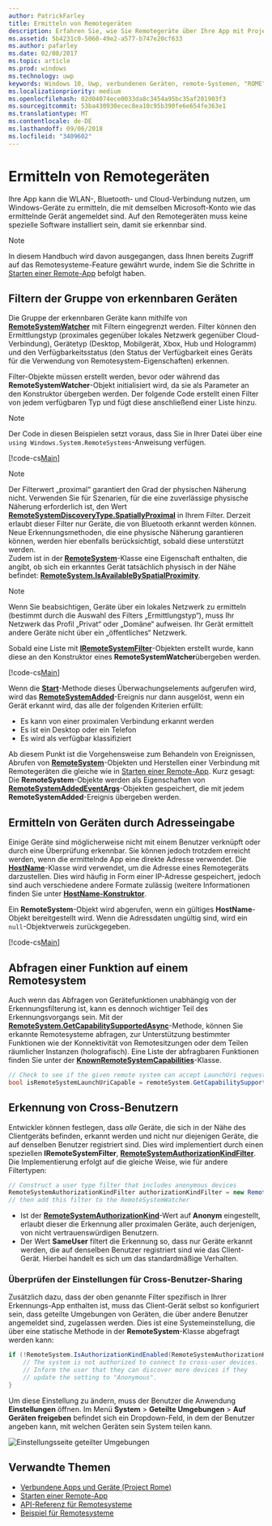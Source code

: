 ```yaml
---
author: PatrickFarley
title: Ermitteln von Remotegeräten
description: Erfahren Sie, wie Sie Remotegeräte über Ihre App mit Project Rome ermitteln können.
ms.assetid: 5b4231c0-5060-49e2-a577-b747e20cf633
ms.author: pafarley
ms.date: 02/08/2017
ms.topic: article
ms.prod: windows
ms.technology: uwp
keywords: Windows 10, Uwp, verbundenen Geräten, remote-Systemen, "ROME" Projekt "ROME"
ms.localizationpriority: medium
ms.openlocfilehash: 02d04074ece0033da8c3454a95bc35af201903f3
ms.sourcegitcommit: 53ba430930ecec8ea10c95b390fe6e654fe363e1
ms.translationtype: MT
ms.contentlocale: de-DE
ms.lasthandoff: 09/06/2018
ms.locfileid: "3409602"
---
```

# <a name="discover-remote-devices"></a>Ermitteln von Remotegeräten
Ihre App kann die WLAN-, Bluetooth- und Cloud-Verbindung nutzen, um Windows-Geräte zu ermitteln, die mit demselben Microsoft-Konto wie das ermittelnde Gerät angemeldet sind. Auf den Remotegeräten muss keine spezielle Software installiert sein, damit sie erkennbar sind.

> [!NOTE]
> In diesem Handbuch wird davon ausgegangen, dass Ihnen bereits Zugriff auf das Remotesysteme-Feature gewährt wurde, indem Sie die Schritte in [Starten einer Remote-App](launch-a-remote-app.md) befolgt haben.

## <a name="filter-the-set-of-discoverable-devices"></a>Filtern der Gruppe von erkennbaren Geräten
Die Gruppe der erkennbaren Geräte kann mithilfe von [**RemoteSystemWatcher**](https://msdn.microsoft.com/library/windows/apps/Windows.System.RemoteSystems.RemoteSystemWatcher) mit Filtern eingegrenzt werden. Filter können den Ermittlungstyp (proximales gegenüber lokales Netzwerk gegenüber Cloud-Verbindung), Gerätetyp (Desktop, Mobilgerät, Xbox, Hub und Hologramm) und den Verfügbarkeitsstatus (den Status der Verfügbarkeit eines Geräts für die Verwendung von Remotesystem-Eigenschaften) erkennen.

Filter-Objekte müssen erstellt werden, bevor oder während das **RemoteSystemWatcher**-Objekt initialisiert wird, da sie als Parameter an den Konstruktor übergeben werden. Der folgende Code erstellt einen Filter von jedem verfügbaren Typ und fügt diese anschließend einer Liste hinzu.

> [!NOTE]
> Der Code in diesen Beispielen setzt voraus, dass Sie in Ihrer Datei über eine `using Windows.System.RemoteSystems`-Anweisung verfügen.

[!code-cs[Main](./code/DiscoverDevices/MainPage.xaml.cs#SnippetMakeFilterList)]

> [!NOTE]
> Der Filterwert „proximal“ garantiert den Grad der physischen Näherung nicht. Verwenden Sie für Szenarien, für die eine zuverlässige physische Näherung erforderlich ist, den Wert [**RemoteSystemDiscoveryType.SpatiallyProximal**](https://docs.microsoft.com/uwp/api/windows.system.remotesystems.remotesystemdiscoverytype) in Ihrem Filter. Derzeit erlaubt dieser Filter nur Geräte, die von Bluetooth erkannt werden können. Neue Erkennungsmethoden, die eine physische Näherung garantieren können, werden hier ebenfalls berücksichtigt, sobald diese unterstützt werden.  
Zudem ist in der [**RemoteSystem**](https://msdn.microsoft.com/library/windows/apps/Windows.System.RemoteSystems.RemoteSystem)-Klasse eine Eigenschaft enthalten, die angibt, ob sich ein erkanntes Gerät tatsächlich physisch in der Nähe befindet: [**RemoteSystem.IsAvailableBySpatialProximity**](https://docs.microsoft.com/uwp/api/Windows.System.RemoteSystems.RemoteSystem.IsAvailableByProximity).

> [!NOTE]
> Wenn Sie beabsichtigen, Geräte über ein lokales Netzwerk zu ermitteln (bestimmt durch die Auswahl des Filters „Ermittlungstyp“), muss Ihr Netzwerk das Profil „Privat“ oder „Domäne“ aufweisen. Ihr Gerät ermittelt andere Geräte nicht über ein „öffentliches“ Netzwerk.

Sobald eine Liste mit [**IRemoteSystemFilter**](https://msdn.microsoft.com/library/windows/apps/Windows.System.RemoteSystems.IRemoteSystemFilter)-Objekten erstellt wurde, kann diese an den Konstruktor eines **RemoteSystemWatcher**übergeben werden.

[!code-cs[Main](./code/DiscoverDevices/MainPage.xaml.cs#SnippetCreateWatcher)]

Wenn die [**Start**](https://msdn.microsoft.com/library/windows/apps/Windows.System.RemoteSystems.RemoteSystemWatcher.Start)-Methode dieses Überwachungselements aufgerufen wird, wird das [**RemoteSystemAdded**](https://msdn.microsoft.com/library/windows/apps/Windows.System.RemoteSystems.RemoteSystemWatcher.RemoteSystemAdded)-Ereignis nur dann ausgelöst, wenn ein Gerät erkannt wird, das alle der folgenden Kriterien erfüllt:
* Es kann von einer proximalen Verbindung erkannt werden
* Es ist ein Desktop oder ein Telefon
* Es wird als verfügbar klassifiziert

Ab diesem Punkt ist die Vorgehensweise zum Behandeln von Ereignissen, Abrufen von [**RemoteSystem**](https://msdn.microsoft.com/library/windows/apps/Windows.System.RemoteSystems.RemoteSystem)-Objekten und Herstellen einer Verbindung mit Remotegeräten die gleiche wie in [Starten einer Remote-App](launch-a-remote-app.md). Kurz gesagt: Die **RemoteSystem**-Objekte werden als Eigenschaften von [**RemoteSystemAddedEventArgs**](https://msdn.microsoft.com/library/windows/apps/Windows.System.RemoteSystems.RemoteSystemAddedEventArgs)-Objekten gespeichert, die mit jedem **RemoteSystemAdded**-Ereignis übergeben werden.

## <a name="discover-devices-by-address-input"></a>Ermitteln von Geräten durch Adresseingabe
Einige Geräte sind möglicherweise nicht mit einem Benutzer verknüpft oder durch eine Überprüfung erkennbar. Sie können jedoch trotzdem erreicht werden, wenn die ermittelnde App eine direkte Adresse verwendet. Die [**HostName**](https://msdn.microsoft.com/library/windows/apps/windows.networking.hostname.aspx)-Klasse wird verwendet, um die Adresse eines Remotegeräts darzustellen. Dies wird häufig in Form einer IP-Adresse gespeichert, jedoch sind auch verschiedene andere Formate zulässig (weitere Informationen finden Sie unter [**HostName-Konstruktor**](https://msdn.microsoft.com/library/windows/apps/br207118.aspx).

Ein **RemoteSystem**-Objekt wird abgerufen, wenn ein gültiges **HostName**-Objekt bereitgestellt wird. Wenn die Adressdaten ungültig sind, wird ein `null`-Objektverweis zurückgegeben.

[!code-cs[Main](./code/DiscoverDevices/MainPage.xaml.cs#SnippetFindByHostName)]

## <a name="querying-a-capability-on-a-remote-system"></a>Abfragen einer Funktion auf einem Remotesystem

Auch wenn das Abfragen von Gerätefunktionen unabhängig von der Erkennungsfilterung ist, kann es dennoch wichtiger Teil des Erkennungsvorgangs sein. Mit der [**RemoteSystem.GetCapabilitySupportedAsync**](https://docs.microsoft.com/uwp/api/windows.system.remotesystems.remotesystem.GetCapabilitySupportedAsync)-Methode, können Sie erkannte Remotesysteme abfragen, zur Unterstützung bestimmter Funktionen wie der Konnektivität von Remotesitzungen oder dem Teilen räumlicher Instanzen (holografisch). Eine Liste der abfragbaren Funktionen finden Sie unter der [**KnownRemoteSystemCapabilities**](https://docs.microsoft.com/uwp/api/windows.system.remotesystems.knownremotesystemcapabilities)-Klasse.

```csharp
// Check to see if the given remote system can accept LaunchUri requests
bool isRemoteSystemLaunchUriCapable = remoteSystem.GetCapabilitySupportedAsync(KnownRemoteSystemCapabilities.LaunchUri);
```

## <a name="cross-user-discovery"></a>Erkennung von Cross-Benutzern

Entwickler können festlegen, dass _alle_ Geräte, die sich in der Nähe des Clientgeräts befinden, erkannt werden und nicht nur diejenigen Geräte, die auf denselben Benutzer registriert sind. Dies wird implementiert durch einen speziellen **IRemoteSystemFilter**, [**RemoteSystemAuthorizationKindFilter**](https://docs.microsoft.com/uwp/api/windows.system.remotesystems.remotesystemauthorizationkindfilter). Die Implementierung erfolgt auf die gleiche Weise, wie für andere Filtertypen:

```csharp
// Construct a user type filter that includes anonymous devices
RemoteSystemAuthorizationKindFilter authorizationKindFilter = new RemoteSystemAuthorizationKindFilter(RemoteSystemAuthorizationKind.Anonymous);
// then add this filter to the RemoteSystemWatcher
```

* Ist der [**RemoteSystemAuthorizationKind**](https://docs.microsoft.com/uwp/api/windows.system.remotesystems.remotesystemauthorizationkind)-Wert auf **Anonym** eingestellt, erlaubt dieser die Erkennung aller proximalen Geräte, auch derjenigen, von nicht vertrauenswürdigen Benutzern.
* Der Wert **SameUser** filtert die Erkennung so, dass nur Geräte erkannt werden, die auf denselben Benutzer registriert sind wie das Client-Gerät. Hierbei handelt es sich um das standardmäßige Verhalten.

### <a name="checking-the-cross-user-sharing-settings"></a>Überprüfen der Einstellungen für Cross-Benutzer-Sharing

Zusätzlich dazu, dass der oben genannte Filter spezifisch in Ihrer Erkennungs-App enthalten ist, muss das Client-Gerät selbst so konfiguriert sein, dass geteilte Umgebungen von Geräten, die über andere Benutzer angemeldet sind, zugelassen werden. Dies ist eine Systemeinstellung, die über eine statische Methode in der **RemoteSystem**-Klasse abgefragt werden kann:

```csharp
if (!RemoteSystem.IsAuthorizationKindEnabled(RemoteSystemAuthorizationKind.Anonymous)) {
    // The system is not authorized to connect to cross-user devices. 
    // Inform the user that they can discover more devices if they
    // update the setting to "Anonymous".
}
```

Um diese Einstellung zu ändern, muss der Benutzer die Anwendung **Einstellungen** öffnen. Im Menü **System** > **Geteilte Umgebungen** > **Auf Geräten freigeben** befindet sich ein Dropdown-Feld, in dem der Benutzer angeben kann, mit welchen Geräten sein System teilen kann.

![Einstellungsseite geteilter Umgebungen](images/shared-experiences-settings.png)

## <a name="related-topics"></a>Verwandte Themen
* [Verbundene Apps und Geräte (Project Rome)](connected-apps-and-devices.md)
* [Starten einer Remote-App](launch-a-remote-app.md)
* [API-Referenz für Remotesysteme](https://msdn.microsoft.com/library/windows/apps/Windows.System.RemoteSystems)
* [Beispiel für Remotesysteme](https://github.com/Microsoft/Windows-universal-samples/tree/dev/Samples/RemoteSystems)
